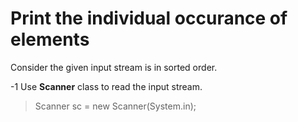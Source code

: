 # Print the individual occurance of elements 
Consider the given input stream is in sorted order.

-1  Use **Scanner** class to read the input stream.
> Scanner sc = new Scanner(System.in);
